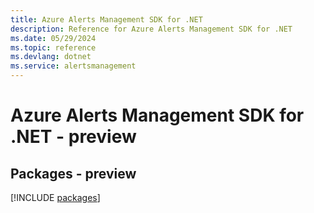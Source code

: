 ```yaml
---
title: Azure Alerts Management SDK for .NET
description: Reference for Azure Alerts Management SDK for .NET
ms.date: 05/29/2024
ms.topic: reference
ms.devlang: dotnet
ms.service: alertsmanagement
---
```

# Azure Alerts Management SDK for .NET - preview
## Packages - preview
[!INCLUDE [packages](alerts-management-index.md)]